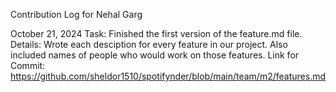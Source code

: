 Contribution Log for Nehal Garg

October 21, 2024
Task: Finished the first version of the feature.md file.
Details: Wrote each desciption for every feature in our project. Also included names of people who would work on those features.
Link for Commit: https://github.com/sheldor1510/spotifynder/blob/main/team/m2/features.md